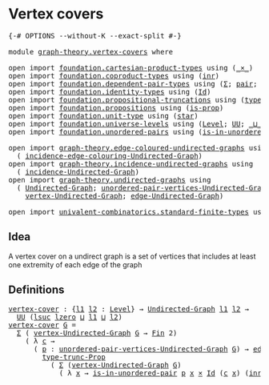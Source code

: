 # Vertex covers

<pre class="Agda"><a id="26" class="Symbol">{-#</a> <a id="30" class="Keyword">OPTIONS</a> <a id="38" class="Pragma">--without-K</a> <a id="50" class="Pragma">--exact-split</a> <a id="64" class="Symbol">#-}</a>

<a id="69" class="Keyword">module</a> <a id="76" href="graph-theory.vertex-covers.html" class="Module">graph-theory.vertex-covers</a> <a id="103" class="Keyword">where</a>

<a id="110" class="Keyword">open</a> <a id="115" class="Keyword">import</a> <a id="122" href="foundation.cartesian-product-types.html" class="Module">foundation.cartesian-product-types</a> <a id="157" class="Keyword">using</a> <a id="163" class="Symbol">(</a><a id="164" href="foundation-core.cartesian-product-types.html#590" class="Function Operator">_×_</a><a id="167" class="Symbol">)</a>
<a id="169" class="Keyword">open</a> <a id="174" class="Keyword">import</a> <a id="181" href="foundation.coproduct-types.html" class="Module">foundation.coproduct-types</a> <a id="208" class="Keyword">using</a> <a id="214" class="Symbol">(</a><a id="215" href="foundation.coproduct-types.html#1268" class="InductiveConstructor">inr</a><a id="218" class="Symbol">)</a>
<a id="220" class="Keyword">open</a> <a id="225" class="Keyword">import</a> <a id="232" href="foundation.dependent-pair-types.html" class="Module">foundation.dependent-pair-types</a> <a id="264" class="Keyword">using</a> <a id="270" class="Symbol">(</a><a id="271" href="foundation-core.dependent-pair-types.html#515" class="Record">Σ</a><a id="272" class="Symbol">;</a> <a id="274" href="foundation-core.dependent-pair-types.html#588" class="InductiveConstructor">pair</a><a id="278" class="Symbol">;</a> <a id="280" href="foundation-core.dependent-pair-types.html#605" class="Field">pr1</a><a id="283" class="Symbol">;</a> <a id="285" href="foundation-core.dependent-pair-types.html#617" class="Field">pr2</a><a id="288" class="Symbol">)</a>
<a id="290" class="Keyword">open</a> <a id="295" class="Keyword">import</a> <a id="302" href="foundation.identity-types.html" class="Module">foundation.identity-types</a> <a id="328" class="Keyword">using</a> <a id="334" class="Symbol">(</a><a id="335" href="foundation-core.identity-types.html#1767" class="Datatype">Id</a><a id="337" class="Symbol">)</a>
<a id="339" class="Keyword">open</a> <a id="344" class="Keyword">import</a> <a id="351" href="foundation.propositional-truncations.html" class="Module">foundation.propositional-truncations</a> <a id="388" class="Keyword">using</a> <a id="394" class="Symbol">(</a><a id="395" href="foundation.propositional-truncations.html#2048" class="Function">type-trunc-Prop</a><a id="410" class="Symbol">)</a>
<a id="412" class="Keyword">open</a> <a id="417" class="Keyword">import</a> <a id="424" href="foundation.propositions.html" class="Module">foundation.propositions</a> <a id="448" class="Keyword">using</a> <a id="454" class="Symbol">(</a><a id="455" href="foundation-core.propositions.html#1309" class="Function">is-prop</a><a id="462" class="Symbol">)</a>
<a id="464" class="Keyword">open</a> <a id="469" class="Keyword">import</a> <a id="476" href="foundation.unit-type.html" class="Module">foundation.unit-type</a> <a id="497" class="Keyword">using</a> <a id="503" class="Symbol">(</a><a id="504" href="foundation.unit-type.html#1108" class="InductiveConstructor">star</a><a id="508" class="Symbol">)</a>
<a id="510" class="Keyword">open</a> <a id="515" class="Keyword">import</a> <a id="522" href="foundation.universe-levels.html" class="Module">foundation.universe-levels</a> <a id="549" class="Keyword">using</a> <a id="555" class="Symbol">(</a><a id="556" href="Agda.Primitive.html#597" class="Postulate">Level</a><a id="561" class="Symbol">;</a> <a id="563" href="foundation-core.universe-levels.html#235" class="Primitive">UU</a><a id="565" class="Symbol">;</a> <a id="567" href="Agda.Primitive.html#810" class="Primitive Operator">_⊔_</a><a id="570" class="Symbol">;</a> <a id="572" href="Agda.Primitive.html#780" class="Primitive">lsuc</a><a id="576" class="Symbol">;</a> <a id="578" href="Agda.Primitive.html#764" class="Primitive">lzero</a><a id="583" class="Symbol">)</a>
<a id="585" class="Keyword">open</a> <a id="590" class="Keyword">import</a> <a id="597" href="foundation.unordered-pairs.html" class="Module">foundation.unordered-pairs</a> <a id="624" class="Keyword">using</a> <a id="630" class="Symbol">(</a><a id="631" href="foundation.unordered-pairs.html#3816" class="Function">is-in-unordered-pair</a><a id="651" class="Symbol">)</a>

<a id="654" class="Keyword">open</a> <a id="659" class="Keyword">import</a> <a id="666" href="graph-theory.edge-coloured-undirected-graphs.html" class="Module">graph-theory.edge-coloured-undirected-graphs</a> <a id="711" class="Keyword">using</a>
  <a id="719" class="Symbol">(</a> <a id="721" href="graph-theory.edge-coloured-undirected-graphs.html#1116" class="Function">incidence-edge-colouring-Undirected-Graph</a><a id="762" class="Symbol">)</a>
<a id="764" class="Keyword">open</a> <a id="769" class="Keyword">import</a> <a id="776" href="graph-theory.incidence-undirected-graphs.html" class="Module">graph-theory.incidence-undirected-graphs</a> <a id="817" class="Keyword">using</a>
  <a id="825" class="Symbol">(</a> <a id="827" href="graph-theory.incidence-undirected-graphs.html#695" class="Function">incidence-Undirected-Graph</a><a id="853" class="Symbol">)</a>
<a id="855" class="Keyword">open</a> <a id="860" class="Keyword">import</a> <a id="867" href="graph-theory.undirected-graphs.html" class="Module">graph-theory.undirected-graphs</a> <a id="898" class="Keyword">using</a>
  <a id="906" class="Symbol">(</a> <a id="908" href="graph-theory.undirected-graphs.html#785" class="Function">Undirected-Graph</a><a id="924" class="Symbol">;</a> <a id="926" href="graph-theory.undirected-graphs.html#1050" class="Function">unordered-pair-vertices-Undirected-Graph</a><a id="966" class="Symbol">;</a>
    <a id="972" href="graph-theory.undirected-graphs.html#981" class="Function">vertex-Undirected-Graph</a><a id="995" class="Symbol">;</a> <a id="997" href="graph-theory.undirected-graphs.html#1651" class="Function">edge-Undirected-Graph</a><a id="1018" class="Symbol">)</a>

<a id="1021" class="Keyword">open</a> <a id="1026" class="Keyword">import</a> <a id="1033" href="univalent-combinatorics.standard-finite-types.html" class="Module">univalent-combinatorics.standard-finite-types</a> <a id="1079" class="Keyword">using</a> <a id="1085" class="Symbol">(</a><a id="1086" href="univalent-combinatorics.standard-finite-types.html#2393" class="Function">Fin</a><a id="1089" class="Symbol">)</a>
</pre>
## Idea

A vertex cover on a undirect graph is a set of vertices that includes at least one extremity of each edge of the graph

## Definitions

<pre class="Agda"><a id="vertex-cover"></a><a id="1249" href="graph-theory.vertex-covers.html#1249" class="Function">vertex-cover</a> <a id="1262" class="Symbol">:</a> <a id="1264" class="Symbol">{</a><a id="1265" href="graph-theory.vertex-covers.html#1265" class="Bound">l1</a> <a id="1268" href="graph-theory.vertex-covers.html#1268" class="Bound">l2</a> <a id="1271" class="Symbol">:</a> <a id="1273" href="Agda.Primitive.html#597" class="Postulate">Level</a><a id="1278" class="Symbol">}</a> <a id="1280" class="Symbol">→</a> <a id="1282" href="graph-theory.undirected-graphs.html#785" class="Function">Undirected-Graph</a> <a id="1299" href="graph-theory.vertex-covers.html#1265" class="Bound">l1</a> <a id="1302" href="graph-theory.vertex-covers.html#1268" class="Bound">l2</a> <a id="1305" class="Symbol">→</a>
  <a id="1309" href="foundation-core.universe-levels.html#235" class="Primitive">UU</a> <a id="1312" class="Symbol">(</a><a id="1313" href="Agda.Primitive.html#780" class="Primitive">lsuc</a> <a id="1318" href="Agda.Primitive.html#764" class="Primitive">lzero</a> <a id="1324" href="Agda.Primitive.html#810" class="Primitive Operator">⊔</a> <a id="1326" href="graph-theory.vertex-covers.html#1265" class="Bound">l1</a> <a id="1329" href="Agda.Primitive.html#810" class="Primitive Operator">⊔</a> <a id="1331" href="graph-theory.vertex-covers.html#1268" class="Bound">l2</a><a id="1333" class="Symbol">)</a>
<a id="1335" href="graph-theory.vertex-covers.html#1249" class="Function">vertex-cover</a> <a id="1348" href="graph-theory.vertex-covers.html#1348" class="Bound">G</a> <a id="1350" class="Symbol">=</a> 
  <a id="1355" href="foundation-core.dependent-pair-types.html#515" class="Record">Σ</a> <a id="1357" class="Symbol">(</a> <a id="1359" href="graph-theory.undirected-graphs.html#981" class="Function">vertex-Undirected-Graph</a> <a id="1383" href="graph-theory.vertex-covers.html#1348" class="Bound">G</a> <a id="1385" class="Symbol">→</a> <a id="1387" href="univalent-combinatorics.standard-finite-types.html#2393" class="Function">Fin</a> <a id="1391" class="Number">2</a><a id="1392" class="Symbol">)</a>
    <a id="1398" class="Symbol">(</a> <a id="1400" class="Symbol">λ</a> <a id="1402" href="graph-theory.vertex-covers.html#1402" class="Bound">c</a> <a id="1404" class="Symbol">→</a>
      <a id="1412" class="Symbol">(</a> <a id="1414" href="graph-theory.vertex-covers.html#1414" class="Bound">p</a> <a id="1416" class="Symbol">:</a> <a id="1418" href="graph-theory.undirected-graphs.html#1050" class="Function">unordered-pair-vertices-Undirected-Graph</a> <a id="1459" href="graph-theory.vertex-covers.html#1348" class="Bound">G</a><a id="1460" class="Symbol">)</a> <a id="1462" class="Symbol">→</a> <a id="1464" href="graph-theory.undirected-graphs.html#1651" class="Function">edge-Undirected-Graph</a> <a id="1486" href="graph-theory.vertex-covers.html#1348" class="Bound">G</a> <a id="1488" href="graph-theory.vertex-covers.html#1414" class="Bound">p</a> <a id="1490" class="Symbol">→</a>
        <a id="1500" href="foundation.propositional-truncations.html#2048" class="Function">type-trunc-Prop</a>
          <a id="1526" class="Symbol">(</a> <a id="1528" href="foundation-core.dependent-pair-types.html#515" class="Record">Σ</a> <a id="1530" class="Symbol">(</a><a id="1531" href="graph-theory.undirected-graphs.html#981" class="Function">vertex-Undirected-Graph</a> <a id="1555" href="graph-theory.vertex-covers.html#1348" class="Bound">G</a><a id="1556" class="Symbol">)</a>
            <a id="1570" class="Symbol">(</a> <a id="1572" class="Symbol">λ</a> <a id="1574" href="graph-theory.vertex-covers.html#1574" class="Bound">x</a> <a id="1576" class="Symbol">→</a> <a id="1578" href="foundation.unordered-pairs.html#3816" class="Function">is-in-unordered-pair</a> <a id="1599" href="graph-theory.vertex-covers.html#1414" class="Bound">p</a> <a id="1601" href="graph-theory.vertex-covers.html#1574" class="Bound">x</a> <a id="1603" href="foundation-core.cartesian-product-types.html#590" class="Function Operator">×</a> <a id="1605" href="foundation-core.identity-types.html#1767" class="Datatype">Id</a> <a id="1608" class="Symbol">(</a><a id="1609" href="graph-theory.vertex-covers.html#1402" class="Bound">c</a> <a id="1611" href="graph-theory.vertex-covers.html#1574" class="Bound">x</a><a id="1612" class="Symbol">)</a> <a id="1614" class="Symbol">(</a><a id="1615" href="foundation.coproduct-types.html#1268" class="InductiveConstructor">inr</a> <a id="1619" href="foundation.unit-type.html#1108" class="InductiveConstructor">star</a><a id="1623" class="Symbol">))))</a>
</pre>